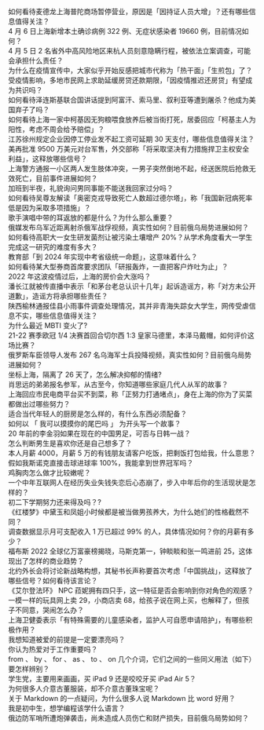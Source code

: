 如何看待麦德龙上海普陀商场暂停营业，原因是「因持证人员大增」？还有哪些信息值得关注？  
4 月 6 日上海新增本土确诊病例 322 例、无症状感染者 19660 例，目前情况如何？  
4 月 5 日 2 名省外中高风险地区来杭人员刻意隐瞒行程，被依法立案调查，可能会承担什么责任？  
为什么在疫情宣传中，大家似乎开始反感把城市代称为「热干面」「生煎包」了？  
受疫情影响，多地市民网上求助延缓房贷还款期限，「因疫情推迟还房贷」有望成为共识吗？  
如何看待泽连斯基联合国讲话提到阿富汗、索马里、叙利亚等遭到屠杀？他成为美国弃子了吗？  
如何看待上海一家中柯基因无狗粮喂食放养后被当街打死，居委回应「柯基主人为阳性，考虑不周会给予赔偿」？  
江苏徐州规定企业因停工停业发不起工资可延期 30 天支付，哪些信息值得关注？  
美再批准 9500 万美元对台军售，外交部称「将采取坚决有力措施捍卫主权安全利益」，这释放哪些信号？  
上海警方通报一小区两人发生肢体冲突，一男子突然倒地不起，经送医院后抢救无效死亡，目前事件进展如何？  
加班到半夜，礼貌询问男同事能不能送我回家过分吗？  
如何看待吴尊友解读「奥密克戎导致死亡人数超过德尔塔」，称「我国新冠病死率低是因为采取多项措施」？  
歌手演唱中带的耳返放的都是什么？为什么那么重要？  
俄媒发布乌军近距离射杀俄军战俘视频，真实性如何？目前俄乌局势进展如何？  
如何看待高职大一女生研发菌剂让被污染土壤增产 20%？从学术角度看大一学生完成这一研究的难度有多大？  
教育部「到 2024 年实现中考省级统一命题」，这意味着什么？  
如何看待某大型券商首席要求团队「研报轰炸，一直把客户炸吐为止」？  
2022 年这波疫情过后，上海的房价会大涨吗？  
潘长江就被传直播中表示「和茅台老总认识十几年」起诉造谣方，称「对方未公开道歉」，造谣方将承担哪些责任？  
陕西榆林通报佳县小雨事件调查处理情况，其并非青海失踪女大学生，网传受虐信息不实，哪些信息值得关注？  
为什么最近 MBTI 变火了?  
21-22 赛季欧冠 1/4 决赛首回合切尔西 1:3 皇家马德里，本泽马戴帽，如何评价这场比赛？  
俄罗斯车臣领导人发布 267 名乌海军士兵投降视频，真实性如何？目前俄乌局势进展如何？  
坐标上海，隔离了 26 天了，怎么解决抑郁的情绪?  
肖思远的弟弟报名参军，从古至今，你知道哪些家庭几代人从军的故事？  
上海回应市民电商平台买不到菜，称「正努力打通堵点」，身在上海的你为了买菜都做出过哪些努力？  
适合当代年轻人的厨房是怎么样的，有什么东西必须配备？  
如何以 「 我可以摸摸你的尾巴吗 」 为开头写一个故事？  
20 年前的李金羽如果在现在的中国男足，可否与日韩一战？  
怎么判断男生是喜欢你还是自己想多了？  
本人月薪 4000，月薪 5 万的有钱朋友请客户吃饭，把剩饭打包给我，什么意思？  
假如我斯诺克直接击球进球率 100%，我能拿到世界冠军吗？  
鸡胸肉怎么做才比较嫩呢？  
一个中年互联网人在经历失业失钱失恋后心态崩了，步入中年后你的生活现状是怎样的？  
初二下学期努力还来得及吗？?  
《红楼梦》中黛玉和凤姐小时候都是被当做男孩养大，为什么她们的性格截然不同？  
调查数据显示月可支配收入 1 万已超过 99% 的人，具体情况如何？你的月薪有多少？  
福布斯 2022 全球亿万富豪榜揭晓，马斯克第一，钟睒睒和张一鸣进前 25，这体现出了怎样的商业趋势？  
北约外长会将讨论新战略构想，其秘书长声称要首次考虑「中国挑战」，这释放了哪些信号？如何看待该言论？  
《艾尔登法环》 NPC 菈妮拥有四只手，这一特征是否会影响到你对角色的观感？  
一模一样的玩具网上卖 29，小商店卖 68，给孩子说在网上买，也解释了，但孩子不同意，哭闹怎么办？  
上海卫健委表示「有特殊需要的儿童感染者，监护人可自愿申请陪护」，有哪些积极作用？  
我想知道被爱的前提是一定要漂亮吗？  
你认为热爱对于工作重要吗？  
from 、 by 、 for 、 as 、 to 、 on 几个介词，它们之间的一些同义用法（如下）要怎样辨别？  
学生党，主要用来画画，买 iPad 9 还是咬咬牙买 iPad Air 5？  
为何很多人介意古董服装，却不介意古董珠宝呢？  
关于 Markdown 的一点疑问，为什么很多人说 Markdown 比 word 好用？  
我是初中生，想学编程该学什么语言？  
俄边防军哨所遭炮弹袭击，尚未造成人员伤亡和财产损失，目前俄乌局势如何？  
